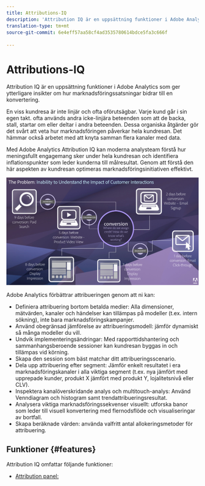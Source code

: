 ```yaml
---
title: Attributions-IQ
description: 'Attribution IQ är en uppsättning funktioner i Adobe Analytics som ger ytterligare insikter om hur marknadsföringssatsningar bidrar till en konvertering. '
translation-type: tm+mt
source-git-commit: 6e4eff57aa58cf4ad3535780614bdce5fa3c666f

---
```



# Attributions-IQ

Attribution IQ är en uppsättning funktioner i Adobe Analytics som ger ytterligare insikter om hur marknadsföringssatsningar bidrar till en konvertering.

En viss kundresa är inte linjär och ofta oförutsägbar. Varje kund går i sin egen takt. ofta används andra icke-linjära beteenden som att de backa, stall, startar om eller deltar i andra beteenden. Dessa organiska åtgärder gör det svårt att veta hur marknadsföringen påverkar hela kundresan. Det hämmar också arbetet med att knyta samman flera kanaler med data.

Med Adobe Analytics Attribution IQ kan moderna analysteam förstå hur meningsfullt engagemang sker under hela kundresan och identifiera inflationspunkter som leder kunderna till målresultat. Genom att förstå den här aspekten av kundresan optimeras marknadsföringsinitiativen effektivt.

![Attributets IQ-problem](c-panels/attribution/assets/attribution_iq_problem.png)

Adobe Analytics förbättrar attribueringen genom att ni kan:

* Definiera attribuering bortom betalda medier: Alla dimensioner, mätvärden, kanaler och händelser kan tillämpas på modeller (t.ex. intern sökning), inte bara marknadsföringskampanjer.
* Använd obegränsad jämförelse av attribueringsmodell: jämför dynamiskt så många modeller du vill.
* Undvik implementeringsändringar: Med rapporttidshantering och sammanhangsberoende sessioner kan kundresan byggas in och tillämpas vid körning.
* Skapa den session som bäst matchar ditt attribueringsscenario.
* Dela upp attribuering efter segment: Jämför enkelt resultatet i era marknadsföringskanaler i alla viktiga segment (t.ex. nya jämfört med upprepade kunder, produkt X jämfört med produkt Y, lojalitetsnivå eller CLV).
* Inspektera kanalöverskridande analys och multitouch-analys: Använd Venndiagram och histogram samt trendattribueringsresultat.
* Analysera viktiga marknadsföringssekvenser visuellt: utforska banor som leder till visuell konvertering med flernodsflöde och visualiseringar av bortfall.
* Skapa beräknade värden: använda valfritt antal allokeringsmetoder för attribuering.

## Funktioner {#features}

Attribution IQ omfattar följande funktioner:

* [Attribution panel:](c-panels/attribution/attribution.md)
